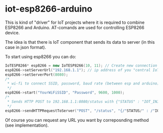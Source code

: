 # iot-esp8266-arduino
This is kind of "driver" for IoT projects where it is required to combine ESP8266 and Arduino.
AT-comands are used for controlling ESP8266 device.

The idea is that there is IoT component that sends its data to server (in this case in json format).

To start using esp8266 you can do:

```C++
IoTESP8266* esp8266 = new IoTESP8266(10, 11); // Create new connection to esp8266. Arduino (10, 11) -> esp (RX, TX)
esp8266->setServerUrl("192.168.1.1"); // ip address of you "central IoT server".
esp8266->setServerPort(8080);
/*
 * wi-fi to connect SSID, password, baud rate (between esp and arduino), timeout for SoftwareSerial
 */
esp8266->start("YourWiFiSSID", "Password", 9600, 1000); 
/*
 * Sends HTTP POST to 192.168.1.1:8080/status with {"STATUS" : "IOT_INITIATED"} json.
 */
esp8266->sendHTTPRequestToServer("POST", "/status", "{/"STATUS/" : /"IOT_INITIATED"/}");
```

Of course you can request any URL you want by correposnding method (see implementation).
